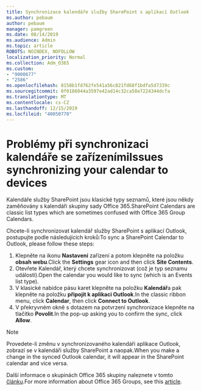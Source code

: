 ```yaml
---
title: Synchronizace kalendáře služby SharePoint s aplikací Outlook
ms.author: pebaum
author: pebaum
manager: pamgreen
ms.date: 08/14/2019
ms.audience: Admin
ms.topic: article
ROBOTS: NOINDEX, NOFOLLOW
localization_priority: Normal
ms.collection: Adm_O365
ms.custom:
- "9000677"
- "2586"
ms.openlocfilehash: 8158b1fd762fe541a56c821fd68f1bdfa5d7339c
ms.sourcegitcommit: 0f0186044a3597e42ad14c32ca58e7224344dcfa
ms.translationtype: MT
ms.contentlocale: cs-CZ
ms.lasthandoff: 12/15/2019
ms.locfileid: "40050770"
---
```

# <a name="issues-synchronizing-your-calendar-to-devices"></a><span data-ttu-id="96edb-102">Problémy při synchronizaci kalendáře se zařízeními</span><span class="sxs-lookup"><span data-stu-id="96edb-102">Issues synchronizing your calendar to devices</span></span>

<span data-ttu-id="96edb-103">Kalendáře služby SharePoint jsou klasické typy seznamů, které jsou někdy zaměňovány s kalendáři skupiny sady Office 365.</span><span class="sxs-lookup"><span data-stu-id="96edb-103">SharePoint Calendars are classic list types which are sometimes confused with Office 365 Group Calendars.</span></span>

<span data-ttu-id="96edb-104">Chcete-li synchronizovat kalendář služby SharePoint s aplikací Outlook, postupujte podle následujících kroků:</span><span class="sxs-lookup"><span data-stu-id="96edb-104">To sync a SharePoint Calendar to Outlook, please follow these steps:</span></span>

1. <span data-ttu-id="96edb-105">Klepněte na ikonu **Nastavení** zařízení a potom klepněte na položku **obsah webu**.</span><span class="sxs-lookup"><span data-stu-id="96edb-105">Click the **Settings** gear icon and then click **Site Contents**.</span></span>
2. <span data-ttu-id="96edb-106">Otevřete Kalendář, který chcete synchronizovat (což je typ seznamu události).</span><span class="sxs-lookup"><span data-stu-id="96edb-106">Open the calendar you would like to sync (which is an Events list type).</span></span>
3. <span data-ttu-id="96edb-107">V klasické nabídce pásu karet klepněte na položku **Kalendář**a pak klepněte na položku **připojit k aplikaci Outlook**.</span><span class="sxs-lookup"><span data-stu-id="96edb-107">In the classic ribbon menu, click **Calendar**, then click **Connect to Outlook**.</span></span>
4. <span data-ttu-id="96edb-108">V překryvném okně s dotazem na potvrzení synchronizace klepněte na tlačítko **Povolit**.</span><span class="sxs-lookup"><span data-stu-id="96edb-108">In the pop-up asking you to confirm the sync, click **Allow**.</span></span>

>[!Note]
> <span data-ttu-id="96edb-109">Provedete-li změnu v synchronizovaného kalendáři aplikace Outlook, zobrazí se v kalendáři služby SharePoint a naopak.</span><span class="sxs-lookup"><span data-stu-id="96edb-109">When you make a change in the synced Outlook calendar, it will appear in the SharePoint calendar and vice versa.</span></span>

<span data-ttu-id="96edb-110">Další informace o skupinách Office 365 skupiny naleznete v tomto [článku](https://support.office.com/article/Learn-about-Office-365-groups-b565caa1-5c40-40ef-9915-60fdb2d97fa2).</span><span class="sxs-lookup"><span data-stu-id="96edb-110">For more information about Office 365 Groups, see this [article](https://support.office.com/article/Learn-about-Office-365-groups-b565caa1-5c40-40ef-9915-60fdb2d97fa2).</span></span>
